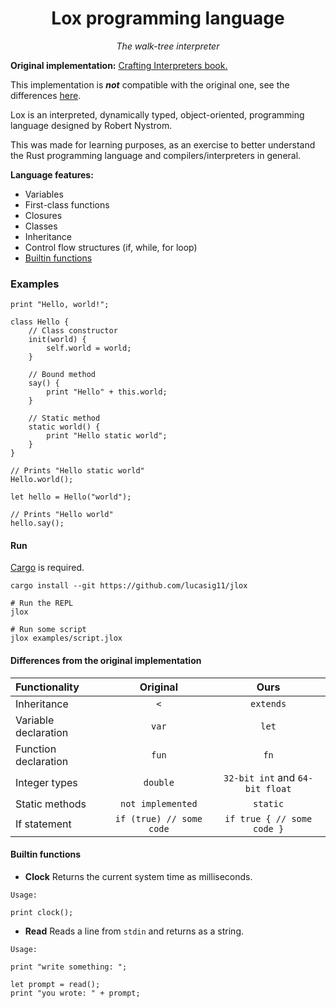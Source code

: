 <h1 align="center">Lox programming language</h1>
<p align="center"><i>The walk-tree interpreter</i></p>

**Original implementation:** [Crafting Interpreters book.](https://craftinginterpreters.com/contents.html)

This implementation is **_not_** compatible with the original one, see the differences [here](#differences-from-the-original-implementation).

Lox is an interpreted, dynamically typed, object-oriented, programming language designed by Robert Nystrom.

This was made for learning purposes, as an exercise to better understand the Rust programming language and compilers/interpreters in general.

**Language features:** 
- Variables
- First-class functions
- Closures
- Classes
- Inheritance
- Control flow structures (if, while, for loop)
- [Builtin functions](#builtin-functions)

### Examples
```
print "Hello, world!";
```
```
class Hello {
    // Class constructor
    init(world) {
        self.world = world;
    }

    // Bound method
    say() {
        print "Hello" + this.world;
    }
    
    // Static method
    static world() {
        print "Hello static world";
    }
}

// Prints "Hello static world"
Hello.world(); 

let hello = Hello("world");

// Prints "Hello world"
hello.say(); 

```

#### Run
[Cargo](https://doc.rust-lang.org/cargo/getting-started/installation.html) is required.
```shell
cargo install --git https://github.com/lucasig11/jlox

# Run the REPL
jlox

# Run some script
jlox examples/script.jlox
```

#### Differences from the original implementation
Functionality | Original | Ours
:- | :-: | :-:
Inheritance | `<` | `extends` 
Variable declaration | `var` | `let`
Function declaration | `fun` | `fn`
Integer types | `double` | `32-bit int` and `64-bit float`
Static methods | `not implemented` | `static`
If statement | ```if (true) // some code``` | ```if true { // some code }```

#### Builtin functions

- **Clock**
    Returns the current system time as milliseconds.
```
Usage:

print clock();
```
- **Read**
    Reads a line from `stdin` and returns as a string.
```
Usage:

print "write something: ";

let prompt = read();
print "you wrote: " + prompt;
```